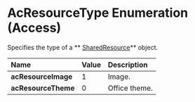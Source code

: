 
# AcResourceType Enumeration (Access)

Specifies the type of a  ** [SharedResource](a97163fa-f833-ed1c-aea5-1a7bab783eba.md)** object.



|**Name**|**Value**|**Description**|
|:-----|:-----|:-----|
| **acResourceImage**|1|Image.|
| **acResourceTheme**|0|Office theme.|
